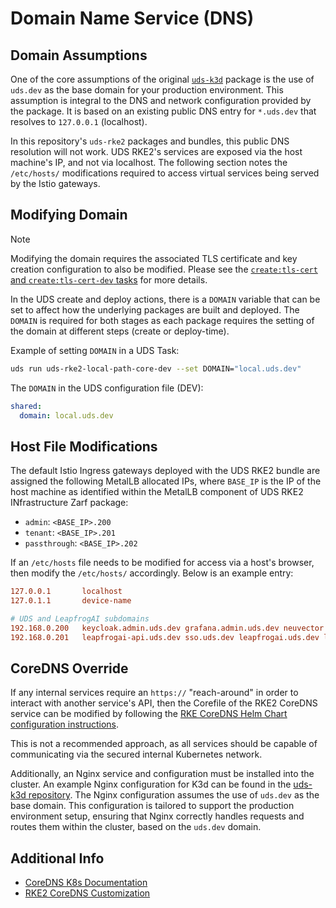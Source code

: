 # Domain Name Service (DNS)

## Domain Assumptions

One of the core assumptions of the original [`uds-k3d`](https://github.com/defenseunicorns/uds-k3d) package is the use of `uds.dev` as the base domain for your production environment. This assumption is integral to the DNS and network configuration provided by the package. It is based on an existing public DNS entry for `*.uds.dev` that resolves to `127.0.0.1` (localhost).

In this repository's `uds-rke2` packages and bundles, this public DNS resolution will not work. UDS RKE2's services are exposed via the host machine's IP, and not via localhost. The following section notes the `/etc/hosts/` modifications required to access virtual services being served by the Istio gateways.

## Modifying Domain

> [!NOTE]
> Modifying the domain requires the associated TLS certificate and key creation configuration to also be modified. Please see the [`create:tls-cert` and `create:tls-cert-dev` tasks](../tasks/create.yaml) for more details.

In the UDS create and deploy actions, there is a `DOMAIN` variable that can be set to affect how the underlying packages are built and deployed. The `DOMAIN` is required for both stages as each package requires the setting of the domain at different steps (create or deploy-time).

Example of setting `DOMAIN` in a UDS Task:

```bash
uds run uds-rke2-local-path-core-dev --set DOMAIN="local.uds.dev"
```

The `DOMAIN` in the UDS configuration file (DEV):

```yaml
shared:
  domain: local.uds.dev
```

## Host File Modifications

The default Istio Ingress gateways deployed with the UDS RKE2 bundle are assigned the following MetalLB allocated IPs, where `BASE_IP` is the IP of the host machine as identified within the MetalLB component of UDS RKE2 INfrastructure Zarf package:

- `admin`: `<BASE_IP>.200`
- `tenant`: `<BASE_IP>.201`
- `passthrough`: `<BASE_IP>.202`

If an `/etc/hosts` file needs to be modified for access via a host's browser, then modify the `/etc/hosts/` accordingly. Below is an example entry:

```toml
127.0.0.1       localhost
127.0.1.1       device-name

# UDS and LeapfrogAI subdomains
192.168.0.200   keycloak.admin.uds.dev grafana.admin.uds.dev neuvector.admin.uds.dev
192.168.0.201   leapfrogai-api.uds.dev sso.uds.dev leapfrogai.uds.dev leapfrogai-rag.uds.dev ai.uds.dev supabase-kong.uds.dev
```

## CoreDNS Override

If any internal services require an `https://` "reach-around" in order to interact with another service's API, then the Corefile of the RKE2 CoreDNS service can be modified by following the [RKE CoreDNS Helm Chart configuration instructions](https://www.suse.com/support/kb/doc/?id=000021179).

This is not a recommended approach, as all services should be capable of communicating via the secured internal Kubernetes network.

Additionally, an Nginx service and configuration must be installed into the cluster. An example Nginx configuration for K3d can be found in the [uds-k3d repository](https://github.com/defenseunicorns/uds-k3d/blob/main/chart/templates/nginx.yaml). The Nginx configuration assumes the use of `uds.dev` as the base domain. This configuration is tailored to support the production environment setup, ensuring that Nginx correctly handles requests and routes them within the cluster, based on the `uds.dev` domain.

## Additional Info

- [CoreDNS K8s Documentation](https://kubernetes.io/docs/tasks/administer-cluster/coredns/)
- [RKE2 CoreDNS Customization](https://www.suse.com/support/kb/doc/?id=000021179)
